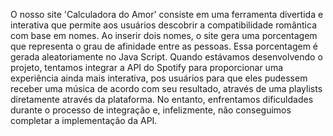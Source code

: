 O nosso site 'Calculadora do Amor' consiste em uma ferramenta divertida e interativa que permite aos usuários descobrir a compatibilidade romântica com base em nomes. Ao inserir dois nomes, o site gera uma porcentagem que representa o grau de afinidade entre as pessoas. Essa porcentagem é gerada aleatoriamente no Java Script.
Quando estávamos desenvolvendo o projeto, tentamos integrar a API do Spotify para proporcionar uma experiência ainda mais interativa, pos usuários para que eles pudessem receber uma música de acordo com seu resultado, através de uma playlists diretamente através da plataforma. No entanto, enfrentamos dificuldades durante o processo de integração e, infelizmente, não conseguimos completar a implementação da API. 
